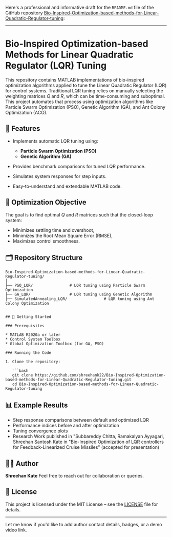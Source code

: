 Here's a professional and informative draft for the `README.md` file of the GitHub repository [Bio-Inspired-Optimization-based-methods-for-Linear-Quadratic-Regulator-tuning](https://github.com/shreehank22/Bio-Inspired-Optimization-based-methods-for-Linear-Quadratic-Regulator-tuning):

---

# Bio-Inspired Optimization-based Methods for Linear Quadratic Regulator (LQR) Tuning

This repository contains MATLAB implementations of bio-inspired optimization algorithms applied to tune the Linear Quadratic Regulator (LQR) for control systems. Traditional LQR tuning relies on manually selecting the weighting matrices $Q$ and $R$, which can be time-consuming and suboptimal. This project automates that process using optimization algorithms like Particle Swarm Optimization (PSO), Genetic Algorithm (GA), and Ant Colony Optimization (ACO).

## 📌 Features

* Implements automatic LQR tuning using:

  * **Particle Swarm Optimization (PSO)**
  * **Genetic Algorithm (GA)**
* Provides benchmark comparisons for tuned LQR performance.
* Simulates system responses for step inputs.
* Easy-to-understand and extendable MATLAB code.

## 🧠 Optimization Objective

The goal is to find optimal $Q$ and $R$ matrices such that the closed-loop system:

* Minimizes settling time and overshoot,
* Minimizes the Root Mean Square Error (RMSE),
* Maximizes control smoothness.

## 🗂️ Repository Structure

```
Bio-Inspired-Optimization-based-methods-for-Linear-Quadratic-Regulator-tuning/
│
├── PSO_LQR/                # LQR tuning using Particle Swarm Optimization
├── GA_LQR/                 # LQR tuning using Genetic Algorithm
├── SimulatedAnnealing_LQR/                # LQR tuning using Ant Colony Optimization


## 🚀 Getting Started

### Prerequisites

* MATLAB R2020a or later
* Control System Toolbox
* Global Optimization Toolbox (for GA, PSO)

### Running the Code

1. Clone the repository:

   ```bash
   git clone https://github.com/shreehank22/Bio-Inspired-Optimization-based-methods-for-Linear-Quadratic-Regulator-tuning.git
   cd Bio-Inspired-Optimization-based-methods-for-Linear-Quadratic-Regulator-tuning
   ```

## 📊 Example Results

* Step response comparisons between default and optimized LQR
* Performance indices before and after optimization
* Tuning convergence plots
* Research Work published in "Subbareddy Chitta, Ramakalyan Ayyagari,  Shreehan Santosh Kate in "Bio-Inspired Optimization of LQR controllers for Feedback-Linearized Cruise Missiles" (accepted for presentation)


## 🧑‍💻 Author

**Shreehan Kate**
Feel free to reach out for collaboration or queries.

## 📄 License

This project is licensed under the MIT License – see the [LICENSE](LICENSE) file for details.

---

Let me know if you'd like to add author contact details, badges, or a demo video link.
